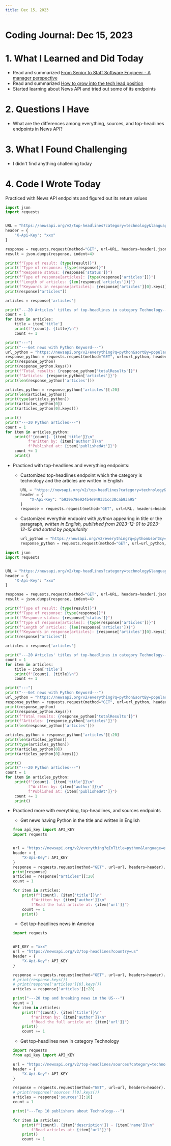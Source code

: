 ```yaml
---
title: Dec 15, 2023
---
```


# Coding Journal: Dec 15, 2023

# 1. What I Learned and Did Today
- Read and summarized [From Senior to Staff Software Engineer - A manager perspective](https://quinnle.io/docs/tech-blogs/notes/post_42)
- Read and summarized [How to grow into the tech lead position](https://quinnle.io/docs/tech-blogs/notes/post_43)
- Started learning about News API and tried out some of its endpoints

# 2. Questions I Have
- What are the differences among everything, sources, and top-headlines endpoints in News API?

# 3. What I Found Challenging
- I didn't find anything challening today

# 4. Code I Wrote Today
Practiced with News API endpoints and figured out its return values

```python title="get_news.py"
import json
import requests


URL = "https://newsapi.org/v2/top-headlines?category=technology&language=en"
header = {
    "X-Api-Key": "xxx"
}

response = requests.request(method="GET", url=URL, headers=header).json()
result = json.dumps(response, indent=4)

print(f"Type of result: {type(result)}")
print(f"Type of response: {type(response)}")
print(f"Response status: {response['status']}")
print(f"Type of response[articles]: {type(response['articles'])}")
print(f"Length of articles: {len(response['articles'])}")
print(f"Keywords in response[articles]: {response['articles'][0].keys()}")
print(response["articles"])

articles = response['articles']

print("---20 Articles' titles of top-headlines in category Technology---")
count = 1
for item in articles:
    title = item['title']
    print(f"{count}. {title}\n")
    count += 1

print("---")
print("---Get news with Python Keyword---")
url_python = "https://newsapi.org/v2/everything?q=python&sortBy=popularity&language=en&from=2023-12-01&to=2023-12-15"
response_python = requests.request(method="GET", url=url_python, headers=header).json()
print(response_python)
print(response_python.keys())
print(f"Total results: {response_python['totalResults']}")
print(f"Articles: {response_python['articles']}")
print(len(response_python['articles']))

articles_python = response_python['articles'][:20]
print(len(articles_python))
print(type(articles_python))
print(articles_python[0])
print(articles_python[0].keys())

print()
print("---20 Python articles---")
count = 1
for item in articles_python:
    print(f"{count}. {item['title']}\n"
          f"Written by: {item['author']}\n"
          f"Published at: {item['publishedAt']}")
    count += 1
    print()
```

- Practiced with top-headlines and everything endpoints:
    * Customized top-headlines endpoint which the category is technology and the articles are written in English

        ```python
        URL = "https://newsapi.org/v2/top-headlines?category=technology&language=en"
        header = {
            "X-Api-Key": "b939e78e924b4e949331cc38cab93a95"
        }               
        response = requests.request(method="GET", url=URL, headers=header).json()
        ```
    * Customized everythin endpoint with <i>python</i> appearing in title or the paragraph, <i>written in English, published from 2023-12-01 to 2023-12-15 and sorted by poppularity</i>

        ```python
        url_python = "https://newsapi.org/v2/everything?q=python&sortBy=popularity&language=en&from=2023-12-01&to=2023-12-15"
        response_python = requests.request(method="GET", url=url_python, headers=header).json()
        ```

```python
import json
import requests


URL = "https://newsapi.org/v2/top-headlines?category=technology&language=en"
header = {
    "X-Api-Key": "xxx"
}

response = requests.request(method="GET", url=URL, headers=header).json()
result = json.dumps(response, indent=4)

print(f"Type of result: {type(result)}")
print(f"Type of response: {type(response)}")
print(f"Response status: {response['status']}")
print(f"Type of response[articles]: {type(response['articles'])}")
print(f"Length of articles: {len(response['articles'])}")
print(f"Keywords in response[articles]: {response['articles'][0].keys()}")
print(response["articles"])

articles = response['articles']

print("---20 Articles' titles of top-headlines in category Technology---")
count = 1
for item in articles:
    title = item['title']
    print(f"{count}. {title}\n")
    count += 1

print("---")
print("---Get news with Python Keyword---")
url_python = "https://newsapi.org/v2/everything?q=python&sortBy=popularity&language=en&from=2023-12-01&to=2023-12-15"
response_python = requests.request(method="GET", url=url_python, headers=header).json()
print(response_python)
print(response_python.keys())
print(f"Total results: {response_python['totalResults']}")
print(f"Articles: {response_python['articles']}")
print(len(response_python['articles']))

articles_python = response_python['articles'][:20]
print(len(articles_python))
print(type(articles_python))
print(articles_python[0])
print(articles_python[0].keys())

print()
print("---20 Python articles---")
count = 1
for item in articles_python:
    print(f"{count}. {item['title']}\n"
          f"Written by: {item['author']}\n"
          f"Published at: {item['publishedAt']}")
    count += 1
    print()
```

- Practiced more with everything, top-headlines, and sources endpoints
    * Get news having Python in the title and written in English

    ```python
    from api_key import API_KEY
    import requests


    url = "https://newsapi.org/v2/everything?qInTitle=python&language=en"
    header = {
        "X-Api-Key": API_KEY
    }
    response = requests.request(method="GET", url=url, headers=header).json()
    print(response)
    articles = response["articles"][:20]
    count = 1

    for item in articles:
        print(f"{count}. {item['title']}\n"
            f"Written by: {item['author']}\n"
            f"Read the full article at: {item['url']}")
        count += 1
        print()
    ```

    * Get top-headlines news in America

    ```python title="get_top_headlines_news.py"
    import requests


    API_KEY = "xxx"
    url = "https://newsapi.org/v2/top-headlines?country=us"
    header = {
        "X-Api-Key": API_KEY
    }

    response = requests.request(method="GET", url=url, headers=header).json()
    # print(response.keys())
    # print(response['articles'][0].keys())
    articles = response['articles'][:20]

    print("---20 top and breaking news in the US---")
    count = 1
    for item in articles:
        print(f"{count}. {item['title']}\n"
            f"Written by: {item['author']}\n"
            f"Read the full article at: {item['url']}")
        print()
        count += 1
    ```

    * Get top-headlines new in category Technology

    ```python title="get_top_headlines_technology_news.py"
    import requests
    from api_key import API_KEY

    url = "https://newsapi.org/v2/top-headlines/sources?category=technology"
    header = {
        "X-Api-Key": API_KEY
    }

    response = requests.request(method="GET", url=url, headers=header).json()
    # print(response['sources'][0].keys())
    articles = response['sources'][:10]
    count = 1

    print("---Top 10 publishers about Technology---")

    for item in articles:
        print(f"{count}. {item['description']} - {item['name']}\n"
            f"Read articles at: {item['url']}")
        print()
        count += 1
    ```